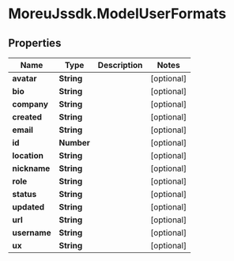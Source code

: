 # MoreuJssdk.ModelUserFormats

## Properties
Name | Type | Description | Notes
------------ | ------------- | ------------- | -------------
**avatar** | **String** |  | [optional] 
**bio** | **String** |  | [optional] 
**company** | **String** |  | [optional] 
**created** | **String** |  | [optional] 
**email** | **String** |  | [optional] 
**id** | **Number** |  | [optional] 
**location** | **String** |  | [optional] 
**nickname** | **String** |  | [optional] 
**role** | **String** |  | [optional] 
**status** | **String** |  | [optional] 
**updated** | **String** |  | [optional] 
**url** | **String** |  | [optional] 
**username** | **String** |  | [optional] 
**ux** | **String** |  | [optional] 
